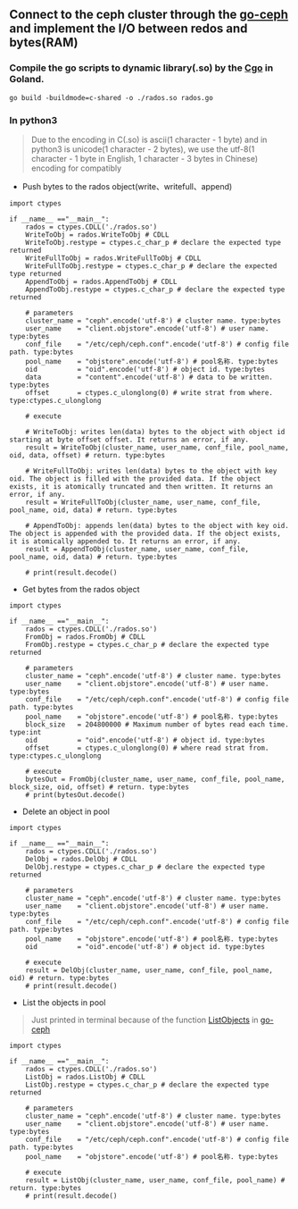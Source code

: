 ## Connect to the ceph cluster through the [go-ceph](https://github.com/ceph/go-ceph) and implement the I/O between redos and bytes(RAM)

### Compile the go scripts to dynamic library(.so) by the [Cgo](https://github.com/golang/go/wiki/cgo) in Goland.
`go build -buildmode=c-shared -o ./rados.so rados.go `

### In python3

>Due to the encoding in C(.so) is ascii(1 character - 1 byte) and in python3 is unicode(1 character - 2 bytes), we use the utf-8(1 character - 1 byte in English, 1 character - 3 bytes in Chinese) encoding for compatibly

- Push bytes to the rados object(write、writefull、append)

```
import ctypes

if __name__ =="__main__":
	rados = ctypes.CDLL('./rados.so')
	WriteToObj = rados.WriteToObj # CDLL
	WriteToObj.restype = ctypes.c_char_p # declare the expected type returned
	WriteFullToObj = rados.WriteFullToObj # CDLL
	WriteFullToObj.restype = ctypes.c_char_p # declare the expected type returned
	AppendToObj = rados.AppendToObj # CDLL
	AppendToObj.restype = ctypes.c_char_p # declare the expected type returned

	# parameters
	cluster_name = "ceph".encode('utf-8') # cluster name. type:bytes
	user_name    = "client.objstore".encode('utf-8') # user name. type:bytes
	conf_file    = "/etc/ceph/ceph.conf".encode('utf-8') # config file path. type:bytes
	pool_name    = "objstore".encode('utf-8') # pool名称. type:bytes
	oid          = "oid".encode('utf-8') # object id. type:bytes
	data         = "content".encode('utf-8') # data to be written. type:bytes
	offset       = ctypes.c_ulonglong(0) # write strat from where. type:ctypes.c_ulonglong

	# execute

	# WriteToObj: writes len(data) bytes to the object with object id starting at byte offset offset. It returns an error, if any.
	result = WriteToObj(cluster_name, user_name, conf_file, pool_name, oid, data, offset) # return. type:bytes

	# WriteFullToObj: writes len(data) bytes to the object with key oid. The object is filled with the provided data. If the object exists, it is atomically truncated and then written. It returns an error, if any.
	result = WriteFullToObj(cluster_name, user_name, conf_file, pool_name, oid, data) # return. type:bytes

	# AppendToObj: appends len(data) bytes to the object with key oid. The object is appended with the provided data. If the object exists, it is atomically appended to. It returns an error, if any.
	result = AppendToObj(cluster_name, user_name, conf_file, pool_name, oid, data) # return. type:bytes

	# print(result.decode()
```

- Get bytes from the rados object

```
import ctypes

if __name__ =="__main__":
	rados = ctypes.CDLL('./rados.so')
	FromObj = rados.FromObj # CDLL
	FromObj.restype = ctypes.c_char_p # declare the expected type returned

	# parameters
	cluster_name = "ceph".encode('utf-8') # cluster name. type:bytes
	user_name    = "client.objstore".encode('utf-8') # user name. type:bytes
	conf_file    = "/etc/ceph/ceph.conf".encode('utf-8') # config file path. type:bytes
	pool_name    = "objstore".encode('utf-8') # pool名称. type:bytes
	block_size   = 204800000 # Maximum number of bytes read each time. type:int
	oid          = "oid".encode('utf-8') # object id. type:bytes
	offset       = ctypes.c_ulonglong(0) # where read strat from. type:ctypes.c_ulonglong

	# execute
	bytesOut = FromObj(cluster_name, user_name, conf_file, pool_name, block_size, oid, offset) # return. type:bytes
	# print(bytesOut.decode()
```

- Delete an object in pool

```
import ctypes

if __name__ =="__main__":
	rados = ctypes.CDLL('./rados.so')
	DelObj = rados.DelObj # CDLL
	DelObj.restype = ctypes.c_char_p # declare the expected type returned

	# parameters
	cluster_name = "ceph".encode('utf-8') # cluster name. type:bytes
	user_name    = "client.objstore".encode('utf-8') # user name. type:bytes
	conf_file    = "/etc/ceph/ceph.conf".encode('utf-8') # config file path. type:bytes
	pool_name    = "objstore".encode('utf-8') # pool名称. type:bytes
	oid          = "oid".encode('utf-8') # object id. type:bytes

	# execute
	result = DelObj(cluster_name, user_name, conf_file, pool_name, oid) # return. type:bytes
	# print(result.decode()
```

- List the objects in pool
>Just printed in terminal because of the function [ListObjects](https://godoc.org/github.com/ceph/go-ceph/rados#IOContext.ListObjects) in [go-ceph](https://github.com/ceph/go-ceph)

```
import ctypes

if __name__ =="__main__":
	rados = ctypes.CDLL('./rados.so')
	ListObj = rados.ListObj # CDLL
	ListObj.restype = ctypes.c_char_p # declare the expected type returned

	# parameters
	cluster_name = "ceph".encode('utf-8') # cluster name. type:bytes
	user_name    = "client.objstore".encode('utf-8') # user name. type:bytes
	conf_file    = "/etc/ceph/ceph.conf".encode('utf-8') # config file path. type:bytes
	pool_name    = "objstore".encode('utf-8') # pool名称. type:bytes

	# execute
	result = ListObj(cluster_name, user_name, conf_file, pool_name) # return. type:bytes
	# print(result.decode()
```